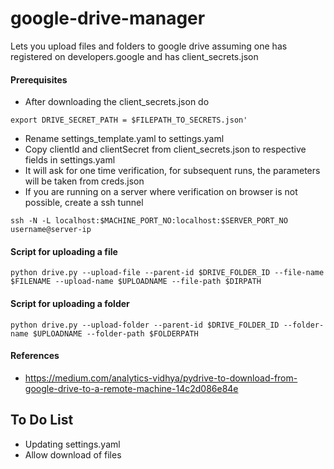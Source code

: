 # google-drive-manager
Lets you upload files and folders to google drive assuming one has registered on developers.google and has client_secrets.json

#### Prerequisites
- After downloading the client_secrets.json do

```
export DRIVE_SECRET_PATH = $FILEPATH_TO_SECRETS.json'
```

- Rename settings_template.yaml to settings.yaml
- Copy clientId and clientSecret from client_secrets.json to respective fields in settings.yaml
- It will ask for one time verification, for subsequent runs, the parameters will be taken from creds.json
- If you are running on a server where verification on browser is not possible, create a ssh tunnel

```
ssh -N -L localhost:$MACHINE_PORT_NO:localhost:$SERVER_PORT_NO username@server-ip
```

#### Script for uploading a file 

```
python drive.py --upload-file --parent-id $DRIVE_FOLDER_ID --file-name $FILENAME --upload-name $UPLOADNAME --file-path $DIRPATH
```

#### Script for uploading a folder

```
python drive.py --upload-folder --parent-id $DRIVE_FOLDER_ID --folder-name $UPLOADNAME --folder-path $FOLDERPATH
```

#### References

- https://medium.com/analytics-vidhya/pydrive-to-download-from-google-drive-to-a-remote-machine-14c2d086e84e

## To Do List
- Updating settings.yaml
- Allow download of files
